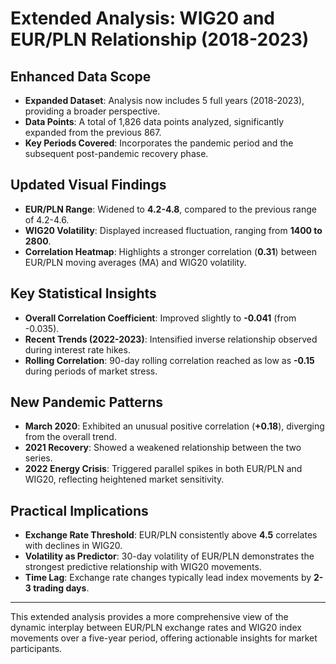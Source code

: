 # Extended Analysis: WIG20 and EUR/PLN Relationship (2018-2023)

## Enhanced Data Scope
- **Expanded Dataset**: Analysis now includes 5 full years (2018-2023), providing a broader perspective.
- **Data Points**: A total of 1,826 data points analyzed, significantly expanded from the previous 867.
- **Key Periods Covered**: Incorporates the pandemic period and the subsequent post-pandemic recovery phase.

## Updated Visual Findings
- **EUR/PLN Range**: Widened to **4.2-4.8**, compared to the previous range of 4.2-4.6.
- **WIG20 Volatility**: Displayed increased fluctuation, ranging from **1400 to 2800**.
- **Correlation Heatmap**: Highlights a stronger correlation (**0.31**) between EUR/PLN moving averages (MA) and WIG20 volatility.

## Key Statistical Insights
- **Overall Correlation Coefficient**: Improved slightly to **-0.041** (from -0.035).
- **Recent Trends (2022-2023)**: Intensified inverse relationship observed during interest rate hikes.
- **Rolling Correlation**: 90-day rolling correlation reached as low as **-0.15** during periods of market stress.

## New Pandemic Patterns
- **March 2020**: Exhibited an unusual positive correlation (**+0.18**), diverging from the overall trend.
- **2021 Recovery**: Showed a weakened relationship between the two series.
- **2022 Energy Crisis**: Triggered parallel spikes in both EUR/PLN and WIG20, reflecting heightened market sensitivity.

## Practical Implications
- **Exchange Rate Threshold**: EUR/PLN consistently above **4.5** correlates with declines in WIG20.
- **Volatility as Predictor**: 30-day volatility of EUR/PLN demonstrates the strongest predictive relationship with WIG20 movements.
- **Time Lag**: Exchange rate changes typically lead index movements by **2-3 trading days**.

---

This extended analysis provides a more comprehensive view of the dynamic interplay between EUR/PLN exchange rates and WIG20 index movements over a five-year period, offering actionable insights for market participants.